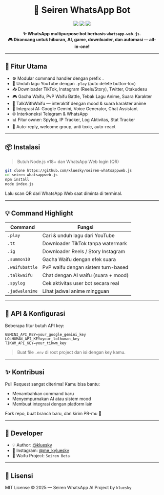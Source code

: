 <h1 align="center">🤖 Seiren WhatsApp Bot</h1>
<p align="center">
  <img src="https://img.shields.io/github/stars/kluesky/seiren-whatsappweb.js?style=flat-square" />
  <img src="https://img.shields.io/github/license/kluesky/seiren-whatsappweb.js?style=flat-square" />
  <img src="https://img.shields.io/github/languages/top/kluesky/seiren-whatsappweb.js?style=flat-square" />
</p>

<p align="center">
  <b>✨ WhatsApp multipurpose bot berbasis <code>whatsapp-web.js</code>.</b><br>
  <b>🎮 Dirancang untuk hiburan, AI, game, downloader, dan automasi — all-in-one!</b>
</p>

---

## 🚀 Fitur Utama

- ⚙️ Modular command handler dengan prefix `.`
- 🎵 Unduh lagu YouTube dengan `.play` (auto delete button-loc)
- 📥 Downloader TikTok, Instagram (Reels/Story), Twitter, Otakudesu
- 🎮 Gacha Waifu, PvP Waifu Battle, Tebak Lagu Anime, Suara Karakter
- 💬 TalkWithWaifu — interaktif dengan mood & suara karakter anime
- 🧠 Integrasi AI: Google Gemini, Voice Generator, Chat Assistant
- 🌐 Interkoneksi Telegram & WhatsApp
- 📊 Fitur owner: Spylog, IP Tracker, Log Aktivitas, Stat Tracker
- 🤖 Auto-reply, welcome group, anti toxic, auto-react

---

## 📦 Instalasi

> Butuh Node.js v18+ dan WhatsApp Web login (QR)

```bash
git clone https://github.com/kluesky/seiren-whatsappweb.js
cd seiren-whatsappweb.js
npm install
node index.js
```

Lalu scan QR dari WhatsApp Web saat diminta di terminal.

---

## 💡 Command Highlight

| Command       | Fungsi                              |
|---------------|-------------------------------------|
| `.play`       | Cari & unduh lagu dari YouTube      |
| `.tt`         | Downloader TikTok tanpa watermark   |
| `.ig`         | Downloader Reels / Story Instagram  |
| `.summon10`   | Gacha Waifu dengan efek suara       |
| `.waifubattle`| PvP waifu dengan sistem turn-based  |
| `.talkwaifu`  | Chat dengan AI waifu (suara + mood) |
| `.spylog`     | Cek aktivitas user bot secara real  |
| `.jadwalanime`| Lihat jadwal anime mingguan         |

---

## 🔐 API & Konfigurasi

Beberapa fitur butuh API key:

```env
GEMINI_API_KEY=your_google_gemini_key
LOLHUMAN_API_KEY=your_lolhuman_key
TIKWM_API_KEY=your_tikwm_key
```

> Buat file `.env` di root project dan isi dengan key kamu.

---

## ✨ Kontribusi

Pull Request sangat diterima! Kamu bisa bantu:
- Menambahkan command baru
- Menyempurnakan AI atau sistem mood
- Membuat integrasi dengan platform lain

Fork repo, buat branch baru, dan kirim PR-mu 💙

---

## 👤 Developer

- 💡 Author: [@kluesky](https://github.com/kluesky)
- 📸 Instagram: [@me_kyluesky](https://instagram.com/me_kyluesky)
- 💬 Waifu Project: `Seiren Beta`

---

## 📄 Lisensi

MIT License © 2025 — Seiren WhatsApp AI Project by `kluesky`